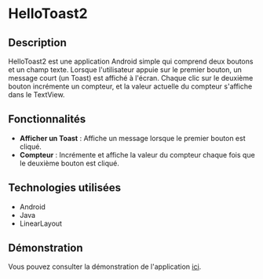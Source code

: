 # HelloToast2

## Description
HelloToast2 est une application Android simple qui comprend deux boutons et un champ texte. Lorsque l'utilisateur appuie sur le premier bouton, un message court (un Toast) est affiché à l'écran. Chaque clic sur le deuxième bouton incrémente un compteur, et la valeur actuelle du compteur s'affiche dans le TextView.

## Fonctionnalités
- **Afficher un Toast** : Affiche un message lorsque le premier bouton est cliqué.
- **Compteur** : Incrémente et affiche la valeur du compteur chaque fois que le deuxième bouton est cliqué.

## Technologies utilisées
- Android
- Java
- LinearLayout

## Démonstration
Vous pouvez consulter la démonstration de l'application [ici](https://github.com/user-attachments/assets/2e07f8ca-7a72-4294-bec1-287f83c832cc).

